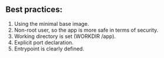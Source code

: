 ## Best practices:

1. Using the minimal base image.
2. Non-root user, so the app is more safe in terms of security.
3. Working directory is set (WORKDIR /app).
4. Explicit port declaration.
5. Entrypoint is clearly defined.
